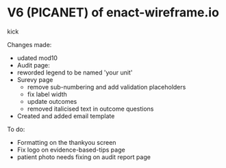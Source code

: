 # V6 (PICANET) of enact-wireframe.io

kick 

Changes made:
- udated mod10
-  Audit page:
  - reworded legend to be named 'your unit'
- Surevy page
  - remove sub-numbering and add validation placeholders
  - fix label width
  - update outcomes
  - removed italicised text in outcome questions
- Created and added email template

To do:
- Formatting on the thankyou screen
- Fix logo on evidence-based-tips page
- patient photo needs fixing on audit report page


